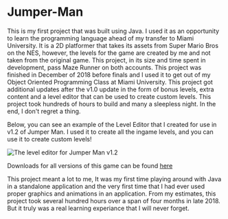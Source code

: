 # Jumper-Man
This is my first project that was built using Java. I used it as an opportunity to learn the programming language ahead of my transfer to Miami University. It is a 2D platformer that takes its assets from Super Mario Bros on the NES, however, the levels for the game are created by me and not taken from the original game. This project, in its size and time spent in development, pass Maze Runner on both accounts. This project was finished in December of 2018 before finals and I used it to get out of my Object Oriented Programming Class at Miami University. This project got additional updates after the v1.0 update in the form of bonus levels, extra content and a level editor that can be used to create custom levels. This project took hundreds of hours to build and many a sleepless night. In the end, I don't regret a thing.

Below, you can see an example of the Level Editor that I created for use in v1.2 of Jumper Man. I used it to create all the ingame levels, and you can use it to create custom levels!

![The level editor for Jumper Man v1.2](http://alexdgray.com/imgs/jumperMan.png)

Downloads for all versions of this game can be found [here](http://www.mediafire.com/folder/b1vi39v4zk4j7/Jumper_Man)

This project meant a lot to me, It was my first time playing around with Java in a standalone application and the very first time that I had ever used proper graphics and animations in an application. From my estimates, this project took several hundred hours over a span of four months in late 2018. But it truly was a real learning experiance that I will never forget.
